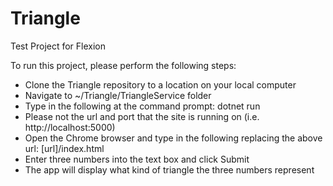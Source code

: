 # Triangle
Test Project for Flexion

To run this project, please perform the following steps:
- Clone the Triangle repository to a location on your local computer
- Navigate to ~/Triangle/TriangleService folder
- Type in the following at the command prompt: dotnet run
- Please not the url and port that the site is running on (i.e. http://localhost:5000)
- Open the Chrome browser and type in the following replacing the above url: [url]/index.html
- Enter three numbers into the text box and click Submit
- The app will display what kind of triangle the three numbers represent